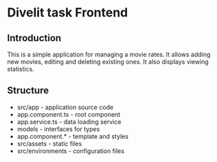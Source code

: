 # Divelit task Frontend

## Introduction
This is a simple application for managing a movie rates. It allows adding new movies, editing and deleting existing ones. It also displays viewing statistics.

## Structure
- src/app - application source code
- app.component.ts - root component
- app.service.ts - data loading service
- models - interfaces for types
- app.component.* - template and styles
- src/assets - static files
- src/environments - configuration files
